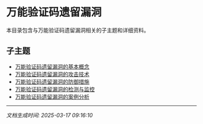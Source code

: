 # 万能验证码遗留漏洞

本目录包含与万能验证码遗留漏洞相关的子主题和详细资料。

## 子主题

- [万能验证码遗留漏洞的基本概念](captcha-universal/basic-concepts.md)
- [万能验证码遗留漏洞的攻击技术](captcha-universal/attack-techniques.md)
- [万能验证码遗留漏洞的防御措施](captcha-universal/defense-measures.md)
- [万能验证码遗留漏洞的检测与监控](captcha-universal/detection-monitoring.md)
- [万能验证码遗留漏洞的案例分析](captcha-universal/case-studies.md)

---

*文档生成时间: 2025-03-17 09:16:10*
